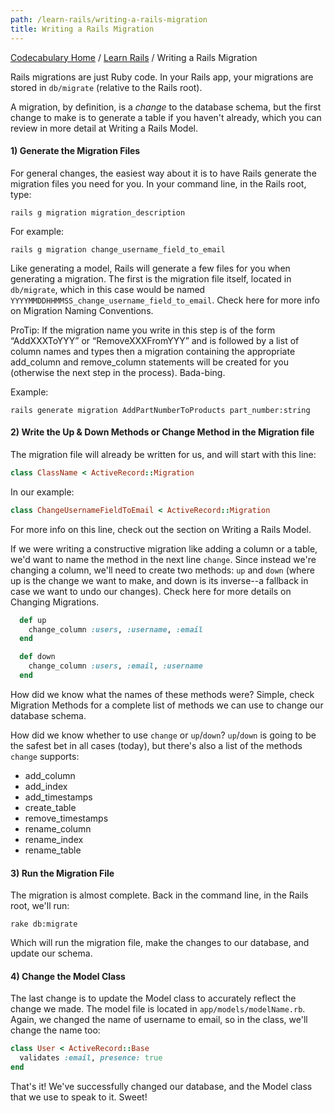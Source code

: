 ```yaml
---
path: /learn-rails/writing-a-rails-migration
title: Writing a Rails Migration
---
```

[Codecabulary Home](/) / [Learn Rails](/learn-rails) / Writing a Rails Migration

Rails migrations are just Ruby code. In your Rails app, your migrations are stored in `db/migrate` (relative to the Rails root).

A migration, by definition, is a _change_ to the database schema, but the first change to make is to generate a table if you haven't already, which you can review in more detail at Writing a Rails Model. 

#### 1) Generate the Migration Files

For general changes, the easiest way about it is to have Rails generate the migration files you need for you. In your command line, in the Rails root, type:

```no-highlight
rails g migration migration_description
```

For example:

```no-highlight
rails g migration change_username_field_to_email
```

Like generating a model, Rails will generate a few files for you when generating a migration. The first is the migration file itself, located in `db/migrate`, which in this case would be named `YYYYMMDDHHMMSS_change_username_field_to_email`. Check here for more info on Migration Naming Conventions.

ProTip: If the migration name you write in this step is of the form “AddXXXToYYY” or “RemoveXXXFromYYY” and is followed by a list of column names and types then a migration containing the appropriate add_column and remove_column statements will be created for you (otherwise the next step in the process). Bada-bing.

Example:

```no-highlight
rails generate migration AddPartNumberToProducts part_number:string
```

#### 2) Write the Up & Down Methods or Change Method in the Migration file

The migration file will already be written for us, and will start with this line:

```ruby
class ClassName < ActiveRecord::Migration
```

In our example:

```ruby
class ChangeUsernameFieldToEmail < ActiveRecord::Migration
```

For more info on this line, check out the section on Writing a Rails Model.

If we were writing a constructive migration like adding a column or a table, we'd want to name the method in the next line `change`. Since instead we're changing a column, we'll need to create two methods: `up` and `down` (where up is the change we want to make, and down is its inverse--a fallback in case we want to undo our changes). Check here for more details on Changing Migrations.

```ruby
  def up
    change_column :users, :username, :email
  end

  def down
    change_column :users, :email, :username
  end
```

How did we know what the names of these methods were? Simple, check Migration Methods for a complete list of methods we can use to change our database schema.

How did we know whether to use `change` or `up`/`down`? `up`/`down` is going to be the safest bet in all cases (today), but there's also a list of the methods `change` supports:

*	add_column
*	add_index
*	add_timestamps
*	create_table
*	remove_timestamps
* rename_column
* rename_index
* rename_table

#### 3) Run the Migration File

The migration is almost complete. Back in the command line, in the Rails root, we'll run:

```no-hihlight
rake db:migrate
```

Which will run the migration file, make the changes to our database, and update our schema.

#### 4) Change the Model Class

The last change is to update the Model class to accurately reflect the change we made. The model file is located in `app/models/modelName.rb`. Again, we changed the name of username to email, so in the class, we'll change the name too:

```ruby
class User < ActiveRecord::Base
  validates :email, presence: true
end
```

That's it! We've successfully changed our database, and the Model class that we use to speak to it. Sweet!
